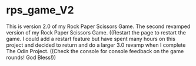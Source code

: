 # rps_game_V2
This is version 2.0 of my Rock Paper Scissors Game.
 The second revamped version of my Rock Paper Scissors Game. 
((Restart the page to restart the game. 
I could add a restart feature but have spent many hours on this project and decided to return and do 
a larger 3.0 revamp when I complete The Odin Project.
((Check the console for console feedback on the game rounds!
God Bless!))
